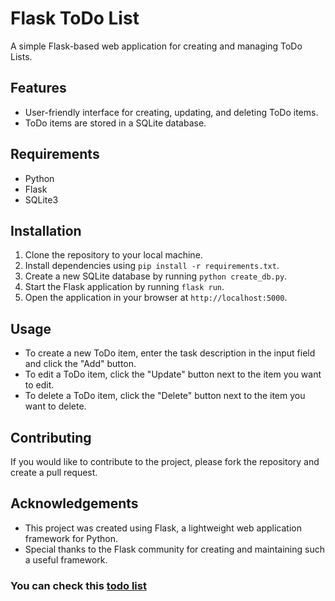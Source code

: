 # Flask ToDo List

A simple Flask-based web application for creating and managing ToDo Lists.

## Features

- User-friendly interface for creating, updating, and deleting ToDo items.
- ToDo items are stored in a SQLite database.

## Requirements

- Python
- Flask 
- SQLite3

## Installation

1. Clone the repository to your local machine.
2. Install dependencies using `pip install -r requirements.txt`.
3. Create a new SQLite database by running `python create_db.py`.
4. Start the Flask application by running `flask run`.
5. Open the application in your browser at `http://localhost:5000`.

## Usage

- To create a new ToDo item, enter the task description in the input field and click the "Add" button.
- To edit a ToDo item, click the "Update" button next to the item you want to edit.
- To delete a ToDo item, click the "Delete" button next to the item you want to delete.

## Contributing

If you would like to contribute to the project, please fork the repository and create a pull request.


## Acknowledgements

- This project was created using Flask, a lightweight web application framework for Python.
- Special thanks to the Flask community for creating and maintaining such a useful framework.

### You can check this [todo list](https://dheerajtodolist.onrender.com/)
